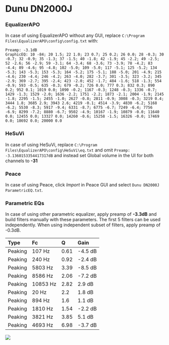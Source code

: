 # Dunu DN2000J

### EqualizerAPO
In case of using EqualizerAPO without any GUI, replace `C:\Program Files\EqualizerAPO\config\config.txt`
with:
```
Preamp: -3.1dB
GraphicEQ: 10 -84; 20 1.5; 22 1.0; 23 0.7; 25 0.2; 26 0.0; 28 -0.3; 30 -0.7; 32 -0.9; 35 -1.3; 37 -1.5; 40 -1.8; 42 -1.9; 45 -2.2; 49 -2.5; 52 -2.6; 56 -2.9; 59 -3.1; 64 -3.4; 68 -3.6; 73 -3.9; 78 -4.2; 83 -4.4; 89 -4.6; 95 -4.8; 102 -5.0; 109 -5.0; 117 -5.1; 125 -5.2; 134 -5.3; 143 -5.3; 153 -5.3; 164 -5.2; 175 -5.1; 188 -5.0; 201 -4.9; 215 -4.6; 230 -4.4; 246 -4.2; 263 -4.0; 282 -3.7; 301 -3.5; 323 -3.2; 345 -2.9; 369 -2.7; 395 -2.4; 423 -2.0; 452 -1.7; 484 -1.6; 518 -1.3; 554 -0.9; 593 -0.5; 635 -0.3; 679 -0.2; 726 0.0; 777 0.3; 832 0.3; 890 0.2; 952 0.1; 1019 0.0; 1090 -0.2; 1167 -0.3; 1248 -0.3; 1336 -0.7; 1429 -1.3; 1529 -2.0; 1636 -2.2; 1751 -2.2; 1873 -2.1; 2004 -1.9; 2145 -1.8; 2295 -1.5; 2455 -1.0; 2627 -0.8; 2811 -0.9; 3008 -0.3; 3219 0.4; 3444 1.8; 3685 2.9; 3943 2.6; 4219 -0.1; 4514 -3.9; 4830 -6.2; 5168 -6.2; 5530 -8.3; 5917 -9.4; 6331 -8.7; 6775 -6.7; 7249 -6.4; 7756 -6.9; 8299 -7.2; 8880 -6.7; 9502 -4.9; 10167 -1.9; 10879 -0.0; 11640 0.0; 12455 0.0; 13327 0.0; 14260 -0.6; 15258 -1.5; 16326 -0.0; 17469 0.0; 18692 0.0; 20000 0.0
```

### HeSuVi
In case of using HeSuVi, replace `C:\Program Files\EqualizerAPO\config\HeSuVi\eq.txt` and omit `Preamp:
-3.1360153354417317dB` and instead set Global volume in the UI for both channels to **-31**

### Peace
In case of using Peace, click *Import* in Peace GUI and select `Dunu DN2000J ParametricEQ.txt`.

### Parametric EQs
In case of using other parametric equalizer, apply preamp of **-3.3dB** and build filters manually
with these parameters. The first 5 filters can be used independently.
When using independent subset of filters, apply preamp of -0.3dB.

| Type    | Fc       |    Q | Gain    |
|:--------|:---------|:-----|:--------|
| Peaking | 107 Hz   | 0.61 | -4.5 dB |
| Peaking | 240 Hz   | 0.92 | -2.4 dB |
| Peaking | 5803 Hz  | 3.39 | -8.5 dB |
| Peaking | 8586 Hz  | 2.06 | -7.2 dB |
| Peaking | 10853 Hz | 2.82 | 2.9 dB  |
| Peaking | 20 Hz    | 2.2  | 1.8 dB  |
| Peaking | 894 Hz   | 1.6  | 1.1 dB  |
| Peaking | 1810 Hz  | 1.54 | -2.2 dB |
| Peaking | 3821 Hz  | 3.85 | 5.1 dB  |
| Peaking | 4693 Hz  | 6.98 | -3.7 dB |

![](https://raw.githubusercontent.com/jaakkopasanen/AutoEq/master/results/innerfidelity/sbaf-serious/Dunu%20DN2000J/Dunu%20DN2000J.png)